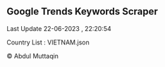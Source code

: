 

## Google Trends Keywords Scraper 
 
Last Update 22-06-2023 , 22:20:54

Country List :
VIETNAM.json



© Abdul Muttaqin 
